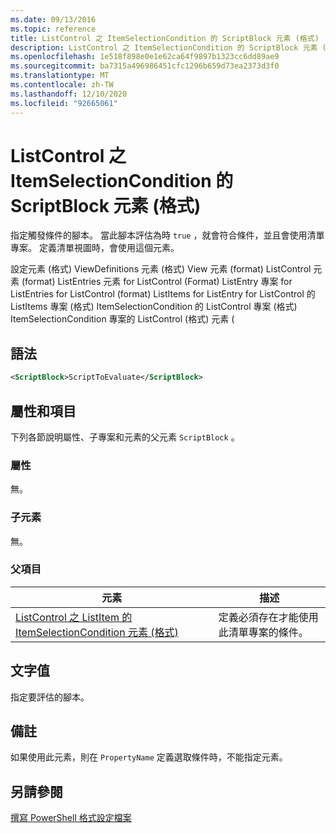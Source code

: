 ```yaml
---
ms.date: 09/13/2016
ms.topic: reference
title: ListControl 之 ItemSelectionCondition 的 ScriptBlock 元素 (格式)
description: ListControl 之 ItemSelectionCondition 的 ScriptBlock 元素 (格式)
ms.openlocfilehash: 1e518f898e0e1e62ca64f9897b1323cc6dd89ae9
ms.sourcegitcommit: ba7315a496986451cfc1296b659d73ea2373d3f0
ms.translationtype: MT
ms.contentlocale: zh-TW
ms.lasthandoff: 12/10/2020
ms.locfileid: "92665061"
---
```

# <a name="scriptblock-element-for-itemselectioncondition-for-listcontrol-format"></a>ListControl 之 ItemSelectionCondition 的 ScriptBlock 元素 (格式)

指定觸發條件的腳本。 當此腳本評估為時 `true` ，就會符合條件，並且會使用清單專案。 定義清單視圖時，會使用這個元素。

設定元素 (格式) ViewDefinitions 元素 (格式) View 元素 (format) ListControl 元素 (format) ListEntries 元素 for ListControl (Format) ListEntry 專案 for ListEntries for ListControl (format) ListItems for ListEntry for ListControl 的 ListItems 專案 (格式) ItemSelectionCondition 的 ListControl 專案 (格式) ItemSelectionCondition 專案的 ListControl (格式) 元素 (

## <a name="syntax"></a>語法

```xml
<ScriptBlock>ScriptToEvaluate</ScriptBlock>
```

## <a name="attributes-and-elements"></a>屬性和項目

下列各節說明屬性、子專案和元素的父元素 `ScriptBlock` 。

### <a name="attributes"></a>屬性

無。

### <a name="child-elements"></a>子元素

無。

### <a name="parent-elements"></a>父項目

|元素|描述|
|-------------|-----------------|
|[ListControl 之 ListItem 的 ItemSelectionCondition 元素 (格式)](./itemselectioncondition-element-for-listitem-for-listcontrol-format.md)|定義必須存在才能使用此清單專案的條件。|

## <a name="text-value"></a>文字值

指定要評估的腳本。

## <a name="remarks"></a>備註

如果使用此元素，則在 `PropertyName` 定義選取條件時，不能指定元素。

## <a name="see-also"></a>另請參閱

[撰寫 PowerShell 格式設定檔案](./writing-a-powershell-formatting-file.md)
